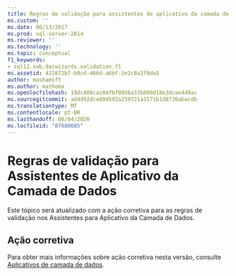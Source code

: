 ```yaml
---
title: Regras de validação para assistentes de aplicativo da camada de dados | Microsoft Docs
ms.custom: ''
ms.date: 06/13/2017
ms.prod: sql-server-2014
ms.reviewer: ''
ms.technology: ''
ms.topic: conceptual
f1_keywords:
- sql12.swb.dacwizards.validation.f1
ms.assetid: 422872b7-b0cd-466d-a6bf-2e2c8a2f8da5
author: mashamsft
ms.author: mathoma
ms.openlocfilehash: 19dc400cac04fbf0956a33b899d18e3dcee449ac
ms.sourcegitcommit: ad4d92dce894592a259721a1571b1d8736abacdb
ms.translationtype: MT
ms.contentlocale: pt-BR
ms.lasthandoff: 08/04/2020
ms.locfileid: "87680605"
---
```

# <a name="validation-rules-for-data-tier-application-wizards"></a>Regras de validação para Assistentes de Aplicativo da Camada de Dados
  Este tópico será atualizado com a ação corretiva para as regras de validação nos Assistentes para Aplicativo da Camada de Dados.  
  
## <a name="corrective-action"></a>Ação corretiva  
 Para obter mais informações sobre ação corretiva nesta versão, consulte [Aplicativos de camada de dados](../relational-databases/data-tier-applications/data-tier-applications.md).  
  
  
